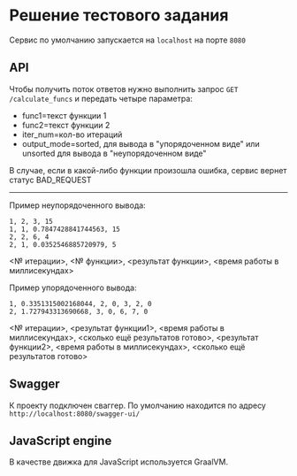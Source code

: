 # Решение тестового задания
Сервис по умолчанию запускается на `localhost` на порте `8080` 
## API
Чтобы получить поток ответов нужно выполнить запрос `GET /calculate_funcs`
и передать четыре параметра:
+ func1=текст функции 1
+ func2=текст функции 2
+ iter_num=кол-во итераций
+ output_mode=sorted, для вывода в "упорядоченном виде" или unsorted для вывода в "неупорядоченном виде"

В случае, если в какой-либо функции произошла ошибка, сервис вернет статус BAD_REQUEST

---
Пример неупорядоченного вывода:
```
1, 2, 3, 15
1, 1, 0.7847428841744563, 15
2, 2, 6, 4
2, 1, 0.0352546885720979, 5
```
<№ итерации>, <№ функции>, <результат функции>, <время работы в миллисекундах>

Пример упорядоченного вывода:
```
1, 0.3351315002168044, 2, 0, 3, 2, 0
2, 1.727943313690668, 3, 0, 6, 7, 0
```
<№ итерации>, <результат функции1>, <время работы в миллисекундах>, <сколько ещё результатов готово>, <результат функции2>, <время работы в миллисекундах>, <сколько ещё результатов готово>
## Swagger
К проекту подключен сваггер. По умолчанию находится по адресу `http://localhost:8080/swagger-ui/`
## JavaScript engine
В качестве движка для JavaScript используется GraalVM.
